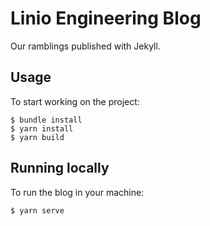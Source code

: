 # Linio Engineering Blog

Our ramblings published with Jekyll.

## Usage

To start working on the project:

    $ bundle install
    $ yarn install
    $ yarn build

## Running locally

To run the blog in your machine:

    $ yarn serve
